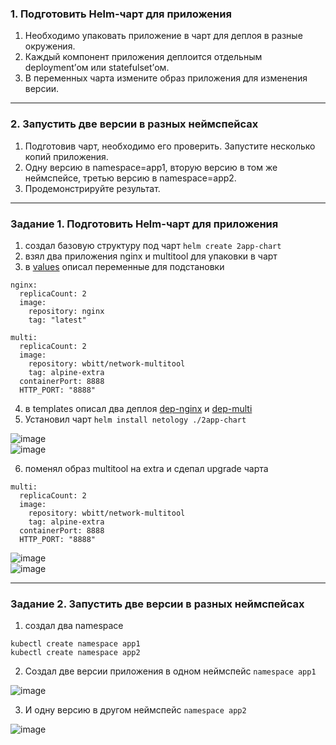 ###  1. Подготовить Helm-чарт для приложения

1. Необходимо упаковать приложение в чарт для деплоя в разные окружения. 
2. Каждый компонент приложения деплоится отдельным deployment’ом или statefulset’ом.
3. В переменных чарта измените образ приложения для изменения версии.

------
###  2. Запустить две версии в разных неймспейсах

1. Подготовив чарт, необходимо его проверить. Запуститe несколько копий приложения.
2. Одну версию в namespace=app1, вторую версию в том же неймспейсе, третью версию в namespace=app2.
3. Продемонстрируйте результат.
------




### Задание 1. Подготовить Helm-чарт для приложения

1. создал базовую структуру под чарт `helm create 2app-chart`
2. взял два приложения nginx и multitool для упаковки в чарт
3. в [values](https://github.com/Heimdier/DEV/blob/main/Kube/2.5/values.yml) описал переменные для подстановки
```shell
nginx:
  replicaCount: 2
  image:
    repository: nginx
    tag: "latest"

multi:
  replicaCount: 2
  image:
    repository: wbitt/network-multitool
    tag: alpine-extra
  containerPort: 8888
  HTTP_PORT: "8888"
```

4. в templates описал два деплоя [dep-nginx](https://github.com/Heimdier/DEV/blob/main/Kube/2.5/templates/dep-nginx.yml) и  [dep-multi](https://github.com/Heimdier/DEV/blob/main/Kube/2.5/templates/dep-multi.yml)
5. Установил чарт `helm install netology ./2app-chart`

![image](https://github.com/user-attachments/assets/2f8836fe-447b-4f03-914e-2d6235b8d3c0)   
![image](https://github.com/user-attachments/assets/2f17c57d-09fe-478d-98c9-718235315a11)    

6. поменял образ multitool на extra и сдепал upgrade чарта   
```shell
multi:
  replicaCount: 2
  image:
    repository: wbitt/network-multitool
    tag: alpine-extra
  containerPort: 8888
  HTTP_PORT: "8888"
```
   
![image](https://github.com/user-attachments/assets/f3dcd2ad-fbbc-45d6-831d-2304cdf5b746)    
![image](https://github.com/user-attachments/assets/8d88a2cb-ec66-4b50-bd1d-89951e0e2e59)   

------
### Задание 2. Запустить две версии в разных неймспейсах

1. создал два namespace
   
```
kubectl create namespace app1
kubectl create namespace app2
```

2. Создал две версии приложения в одном неймспейс `namespace app1`
   
 ![image](https://github.com/user-attachments/assets/df14daf4-1050-46f2-abf0-02babae37fd2)

3. И одну версию в другом неймспейс `namespace app2`

![image](https://github.com/user-attachments/assets/f58d533a-7949-4929-a3f1-348a4ef922be)



